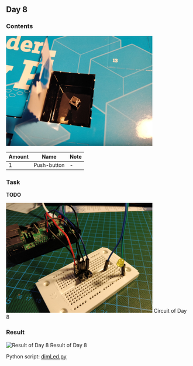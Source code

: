 ## Day 8

### Contents
![Contents of Day 8](assets/IMG_20171208_072821.jpg)

Amount | Name | Note
--- | --- | ---
1 | Push-button | - 

### Task

**TODO**

![Circuit of Day 8](assets/IMG_20171208_075245.jpg)
Circuit of Day 8

### Result

![Result of Day 8](assets/day8_dimLed.gif)
Result of Day 8

Python script: [dimLed.py](dimLed.py)
